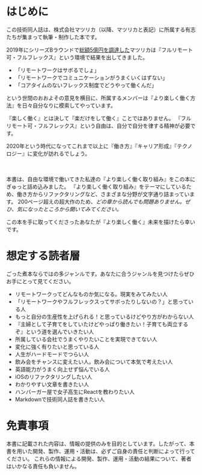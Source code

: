 # はじめに

この技術同人誌は、株式会社マツリカ（以降、マツリカと表記）に所属する有志たちが集まって執筆・制作した本です。

2019年にシリーズBラウンドで[総額5億円を調達した](https://jp.techcrunch.com/2019/10/30/mazrica-fundraising-in-series-b-round/)マツリカは『フルリモート可・フルフレックス』という環境で結果を出してきました。

* 「リモートワークはサボるでしょ」
* 「リモートワークでコミュニケーションがうまくいくはずない」
* 「コアタイムのないフレックス制度でどうやって働くんだ」

という世間のおおよその意見を横目に、所属するメンバーは『より楽しく働く方法』を日々自分なりに模索してやっています。

『楽しく働く』とは決して『楽だけをして働く』ことではありません。
『フルリモート可・フルフレックス』という自由は、自分で自分を律する精神が必要です。

2020年という時代になってこれまで以上に『働き方』『キャリア形成』『テクノロジー』に変化が訪れるでしょう。

　

本書は、自由な環境で働いてきた私達の『より楽しく働く取り組み』をこの本にぎゅっと詰め込みました。
『より楽しく働く取り組み』をテーマにしているため、働き方からリファクタリングなど、さまざまな分野が文字通り詰まっています。
200ページ超えの超大作のため、*どの章から読んでも問題ありません。ぜひ、気になったところから開いてみてください。*

この本を手に取ってくださったあなたが『より楽しく働く』未来を描けたら幸いです。

# 想定する読者層

ごった煮本ならではの多ジャンルです。あなたに合うジャンルを見つけたらぜひお手にとって見てください。

* リモートワークってどんなものか気になる。現実をみてみたい人
* 「リモートワークやフルフレックスってサボったりしないの？」と思っている人
* もっと自分の生産性を上げられる！と思っているけどやり方がわからない人
* 『主婦として子育てをしていたけどやっぱり働きたい！子育ても両立するぞ』という道を選んでいきたい人
* 所属している会社でうまくやりたいことを実現できてない人
* 変化に強く有りたいと思っている人
* 人生がハードモードでつらい人
* 飲み会をチャンスに変えたい人。飲み会について本気で考えたい人
* 英語能力がうまく向上せず悩んでいる人
* iOSのリファクタリングしたい人
* わかりやすい文章を書きたい人
* ハンバーガー屋で女子高生にReactを教わりたい人
* Markdownで技術同人誌を書きたい人

# 免責事項

本書に記載された内容は、情報の提供のみを目的としています。したがって、本書を用いた開発、製作、運用・活動は、必ずご自身の責任と判断によって行ってください。
これらの情報による開発、製作、運用・活動の結果について、著者はいかなる責任も負いません。
